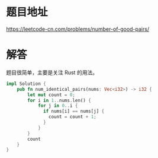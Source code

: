 # 题目地址

<https://leetcode-cn.com/problems/number-of-good-pairs/>

# 解答

题目很简单，主要是关注 Rust 的用法。

```Rust
impl Solution {
    pub fn num_identical_pairs(nums: Vec<i32>) -> i32 {
        let mut count = 0;
        for i in 1..nums.len() {
            for j in 0..i {
              if nums[i] == nums[j] {
                count = count + 1;
              }
            }
        }
        count
    }
}
```

